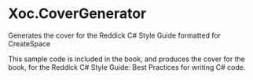 # Xoc.CoverGenerator
Generates the cover for the Reddick C# Style Guide formatted for CreateSpace

This sample code is included in the book, and produces the cover for the book, for the Reddick C# Style Guide: Best Practices for writing C# code.
